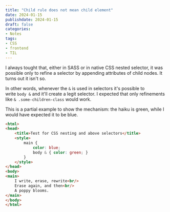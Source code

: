 ```yaml
---
title: "Child rule does not mean child element"
date: 2024-01-15
publishdate: 2024-01-15
draft: false
categories: 
- Notes
tags:
- CSS
- frontend
- TIL
---
```


I always tought that, either in SASS or in native CSS nested selector, it was possible only to refine a selector by appending attributes of child nodes. It turns out it isn't so.

In other words, whenever the `&` is used in selectors it's possible to write `body &` and it'll create a legit selector. I expected that only refinements like `& .some-children-class` would work.

This is a partial example to show the mechanism: the haiku is green, while I would have expected it to be blue.
```html
<html>
<head>
    <title>Test for CSS nesting and above selectors</title>
    <style>
        main {
            color: blue;
            body & { color: green; }
        }
    </style>
</head>
<body>
<main>
    I write, erase, rewrite<br/>
    Erase again, and then<br/>
    A poppy blooms.
</main>
</body>
</html>
```